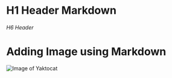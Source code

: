 # H1 Header Markdown
###### H6 Header


# Adding Image using Markdown
![Image of Yaktocat](https://octodex.github.com/images/yaktocat.png)
